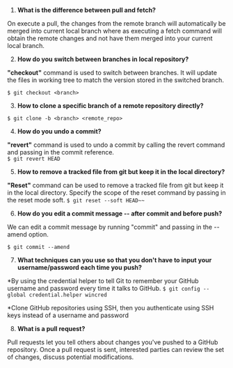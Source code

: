 1. **What is the difference between pull and fetch?**

 On execute a pull, the changes from the remote branch will automatically be merged into current local branch where as executing a fetch command will obtain the remote changes and not have them merged into your current local branch.


2. **How do you switch between branches in local repository?**

 **"checkout"** command is used to switch between branches. It will update the files in working tree to match the version stored in the switched branch.

 `$ git checkout <branch>`


3. **How to clone a specific branch of a remote repository directly?**

 `$ git clone -b <branch> <remote_repo>`


4. **How do you undo a commit?**

 **"revert"** command is used to undo a commit by calling the revert command and passing in the commit reference.    
 `$ git revert HEAD`

5. **How to remove a tracked file from git but keep it in the local directory?**

 **"Reset"** command can be used to remove a tracked file from git but keep it in the local directory. Specify the scope of the reset command by passing in the reset mode soft.
 `$ git reset --soft HEAD~~`

6. **How do you edit a commit message -- after commit and before push?**

 We can edit a commit message by running "commit" and passing in the --amend option.
    
 `$ git commit --amend`

7. **What techniques can you use so that you don't have to input your username/password each time you push?**

 *By using the credential helper to tell Git to remember your GitHub username and password every time it talks to GitHub.
    `$ git config --global credential.helper wincred`

 *Clone GitHub repositories using SSH, then you authenticate using SSH keys instead of a username and password

8. **What is a pull request?**

 Pull requests let you tell others about changes you've pushed to a GitHub repository. Once a pull request is sent, interested parties can review the set of changes, discuss potential modifications.